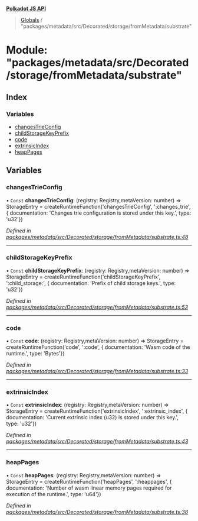 **[Polkadot JS API](../README.md)**

> [Globals](../globals.md) / "packages/metadata/src/Decorated/storage/fromMetadata/substrate"

# Module: "packages/metadata/src/Decorated/storage/fromMetadata/substrate"

## Index

### Variables

* [changesTrieConfig](_packages_metadata_src_decorated_storage_frommetadata_substrate_.md#changestrieconfig)
* [childStorageKeyPrefix](_packages_metadata_src_decorated_storage_frommetadata_substrate_.md#childstoragekeyprefix)
* [code](_packages_metadata_src_decorated_storage_frommetadata_substrate_.md#code)
* [extrinsicIndex](_packages_metadata_src_decorated_storage_frommetadata_substrate_.md#extrinsicindex)
* [heapPages](_packages_metadata_src_decorated_storage_frommetadata_substrate_.md#heappages)

## Variables

### changesTrieConfig

• `Const` **changesTrieConfig**: (registry: Registry,metaVersion: number) => StorageEntry = createRuntimeFunction('changesTrieConfig', ':changes\_trie', { documentation: 'Changes trie configuration is stored under this key.', type: 'u32'})

*Defined in [packages/metadata/src/Decorated/storage/fromMetadata/substrate.ts:48](https://github.com/polkadot-js/api/blob/d13e58fb3/packages/metadata/src/Decorated/storage/fromMetadata/substrate.ts#L48)*

___

### childStorageKeyPrefix

• `Const` **childStorageKeyPrefix**: (registry: Registry,metaVersion: number) => StorageEntry = createRuntimeFunction('childStorageKeyPrefix', ':child\_storage:', { documentation: 'Prefix of child storage keys.', type: 'u32'})

*Defined in [packages/metadata/src/Decorated/storage/fromMetadata/substrate.ts:53](https://github.com/polkadot-js/api/blob/d13e58fb3/packages/metadata/src/Decorated/storage/fromMetadata/substrate.ts#L53)*

___

### code

• `Const` **code**: (registry: Registry,metaVersion: number) => StorageEntry = createRuntimeFunction('code', ':code', { documentation: 'Wasm code of the runtime.', type: 'Bytes'})

*Defined in [packages/metadata/src/Decorated/storage/fromMetadata/substrate.ts:33](https://github.com/polkadot-js/api/blob/d13e58fb3/packages/metadata/src/Decorated/storage/fromMetadata/substrate.ts#L33)*

___

### extrinsicIndex

• `Const` **extrinsicIndex**: (registry: Registry,metaVersion: number) => StorageEntry = createRuntimeFunction('extrinsicIndex', ':extrinsic\_index', { documentation: 'Current extrinsic index (u32) is stored under this key.', type: 'u32'})

*Defined in [packages/metadata/src/Decorated/storage/fromMetadata/substrate.ts:43](https://github.com/polkadot-js/api/blob/d13e58fb3/packages/metadata/src/Decorated/storage/fromMetadata/substrate.ts#L43)*

___

### heapPages

• `Const` **heapPages**: (registry: Registry,metaVersion: number) => StorageEntry = createRuntimeFunction('heapPages', ':heappages', { documentation: 'Number of wasm linear memory pages required for execution of the runtime.', type: 'u64'})

*Defined in [packages/metadata/src/Decorated/storage/fromMetadata/substrate.ts:38](https://github.com/polkadot-js/api/blob/d13e58fb3/packages/metadata/src/Decorated/storage/fromMetadata/substrate.ts#L38)*
